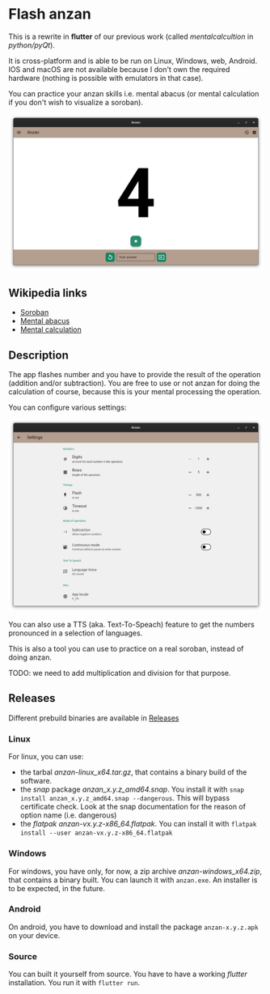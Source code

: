 # Flash anzan

This is a rewrite in **flutter** of our previous work (called *mentalcalcultion* in *python/pyQt*).

It is cross-platform and is able to be run on Linux, Windows, web, Android.
IOS and macOS are not available because I don't own the required hardware (nothing is possible with emulators in that case).

You can practice your anzan skills i.e. mental abacus (or mental calculation if you don't wish to visualize a soroban).

<img width="640" src="./flatpak/2025-04-11T23-21.png" />

## Wikipedia links
  - [Soroban](https://en.wikipedia.org/wiki/Soroban)
  - [Mental abacus](https://en.wikipedia.org/wiki/Mental_abacus)
  - [Mental calculation](https://en.wikipedia.org/wiki/Mental_calculation)

##  Description
The app flashes number and you have to provide the result of the operation (addition and/or subtraction). You are free to use or not anzan for doing the calculation of course, because this is your mental processing the operation.

You can configure various settings:

<img width="640" src="./flatpak/2025-04-15T23-47.png" />

You can also use a TTS (aka. Text-To-Speach) feature to get the numbers pronounced in a selection of languages.

This is also a tool you can use to practice on a real soroban, instead of doing anzan.

TODO: we need to add multiplication and division for that purpose.

## Releases

Different prebuild binaries are available in [Releases](https://github.com/solsticedhiver/anzan/releases)
### Linux
For linux, you can use:
  - the tarbal *anzan-linux_x64.tar.gz*, that contains a binary build of the software.
  - the *snap* package *anzan_x.y.z_amd64.snap*. You install it with `snap install anzan_x.y.z_amd64.snap --dangerous`. This will bypass certificate check. Look at the snap documentation for the reason of option name (i.e. dangerous)
  - the *flatpak* *anzan-vx.y.z-x86_64.flatpak*. You can install it with `flatpak install --user anzan-vx.y.z-x86_64.flatpak`

### Windows
For windows, you have only, for now, a zip archive *anzan-windows_x64.zip*, that contains a binary built. You can launch it with `anzan.exe`.
An installer is to be expected, in the future.

### Android
On android, you have to download and install the package `anzan-x.y.z.apk` on your device.

### Source
You can built it yourself from source. You have to have a working *flutter* installation. You run it with `flutter run`.
